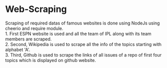 # Web-Scraping
Scraping of required datas of famous websites is done using NodeJs using cheerio and require module.
<br>1. First ESPN website is used and all the team of IPL along with its team members are scraped.
<br>2. Second, Wikipedia is used to scrape all the info of the topics starting with alphabet 'A'.
<br>3. Third, Github is used to scrape the links of all issues of a repo of first four topics which is displayed on github website. 

